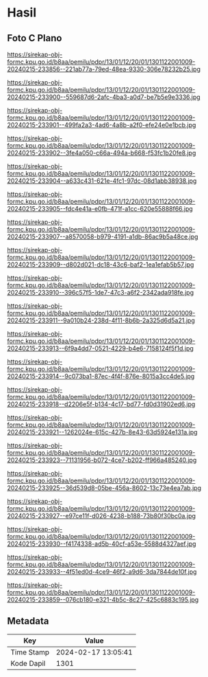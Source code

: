 # Hasil

## Foto C Plano

https://sirekap-obj-formc.kpu.go.id/b8aa/pemilu/pdpr/13/01/12/20/01/1301122001009-20240215-233856--221ab77a-79ed-48ea-9330-306e78232b25.jpg

https://sirekap-obj-formc.kpu.go.id/b8aa/pemilu/pdpr/13/01/12/20/01/1301122001009-20240215-233900--559687d6-2afc-4ba3-a0d7-be7b5e9e3336.jpg

https://sirekap-obj-formc.kpu.go.id/b8aa/pemilu/pdpr/13/01/12/20/01/1301122001009-20240215-233901--499fa2a3-4ad6-4a8b-a2f0-efe24e0e1bcb.jpg

https://sirekap-obj-formc.kpu.go.id/b8aa/pemilu/pdpr/13/01/12/20/01/1301122001009-20240215-233902--3fe4a050-c66a-494a-b668-f53fc1b20fe8.jpg

https://sirekap-obj-formc.kpu.go.id/b8aa/pemilu/pdpr/13/01/12/20/01/1301122001009-20240215-233904--a633c431-621e-4fc1-97dc-08d1abb38938.jpg

https://sirekap-obj-formc.kpu.go.id/b8aa/pemilu/pdpr/13/01/12/20/01/1301122001009-20240215-233905--fdc4e41a-e0fb-471f-a1cc-620e55888f66.jpg

https://sirekap-obj-formc.kpu.go.id/b8aa/pemilu/pdpr/13/01/12/20/01/1301122001009-20240215-233907--a8570058-b979-4191-a1db-86ac9b5a48ce.jpg

https://sirekap-obj-formc.kpu.go.id/b8aa/pemilu/pdpr/13/01/12/20/01/1301122001009-20240215-233909--d802d021-dc18-43c6-baf2-1ea1efab5b57.jpg

https://sirekap-obj-formc.kpu.go.id/b8aa/pemilu/pdpr/13/01/12/20/01/1301122001009-20240215-233910--396c57f5-1de7-47c3-a6f2-2342ada918fe.jpg

https://sirekap-obj-formc.kpu.go.id/b8aa/pemilu/pdpr/13/01/12/20/01/1301122001009-20240215-233911--9a010b24-238d-4f11-8b6b-2a325d6d5a21.jpg

https://sirekap-obj-formc.kpu.go.id/b8aa/pemilu/pdpr/13/01/12/20/01/1301122001009-20240215-233913--6f9a4dd7-0521-4229-b4e6-7158124f5f1d.jpg

https://sirekap-obj-formc.kpu.go.id/b8aa/pemilu/pdpr/13/01/12/20/01/1301122001009-20240215-233914--9c073ba1-87ec-4f4f-876e-8015a3cc4de5.jpg

https://sirekap-obj-formc.kpu.go.id/b8aa/pemilu/pdpr/13/01/12/20/01/1301122001009-20240215-233918--d2206e5f-b134-4c17-bd77-fd0d31902ed6.jpg

https://sirekap-obj-formc.kpu.go.id/b8aa/pemilu/pdpr/13/01/12/20/01/1301122001009-20240215-233921--1262024e-615c-427b-8e43-63d5924e131a.jpg

https://sirekap-obj-formc.kpu.go.id/b8aa/pemilu/pdpr/13/01/12/20/01/1301122001009-20240215-233923--71131956-b072-4ce7-b202-ff966a485240.jpg

https://sirekap-obj-formc.kpu.go.id/b8aa/pemilu/pdpr/13/01/12/20/01/1301122001009-20240215-233925--36d539d8-05be-456a-8602-13c73e4ea7ab.jpg

https://sirekap-obj-formc.kpu.go.id/b8aa/pemilu/pdpr/13/01/12/20/01/1301122001009-20240215-233927--e97ce11f-d026-4238-b188-73b80f30bc0a.jpg

https://sirekap-obj-formc.kpu.go.id/b8aa/pemilu/pdpr/13/01/12/20/01/1301122001009-20240215-233930--f4174338-ad5b-40cf-a53e-5588d4327aef.jpg

https://sirekap-obj-formc.kpu.go.id/b8aa/pemilu/pdpr/13/01/12/20/01/1301122001009-20240215-233933--4f51ed0d-4ce9-46f2-a9d6-3da7844de10f.jpg

https://sirekap-obj-formc.kpu.go.id/b8aa/pemilu/pdpr/13/01/12/20/01/1301122001009-20240215-233859--076cb180-e321-4b5c-8c27-425c6883c195.jpg


## Metadata

| Key        | Value               |
| ---------- | ------------------- |
| Time Stamp | 2024-02-17 13:05:41 |
| Kode Dapil | 1301                |



